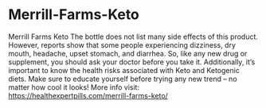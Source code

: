 # Merrill-Farms-Keto
Merrill Farms Keto The bottle does not list many side effects of this product. However, reports show that some people experiencing dizziness, dry mouth, headache, upset stomach, and diarrhea. So, like any new drug or supplement, you should ask your doctor before you take it. Additionally, it’s important to know the health risks associated with Keto and Ketogenic diets. Make sure to educate yourself before trying any new trend – no matter how cool it looks! More info visit: https://healthexpertpills.com/merrill-farms-keto/
